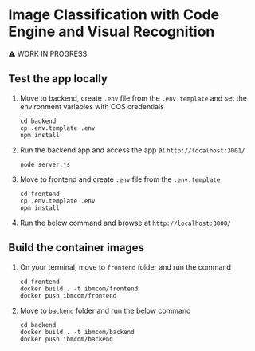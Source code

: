 # Image Classification with Code Engine and Visual Recognition

:warning: WORK IN PROGRESS


## Test the app locally

1. Move to backend, create `.env` file from the `.env.template` and set the environment variables with COS credentials
   ```
   cd backend
   cp .env.template .env
   npm install
   ```
2. Run the backend app and access the app at `http://localhost:3001/`
   ```
   node server.js
   ```
3. Move to frontend and create `.env` file from the `.env.template`
   ```
   cd frontend
   cp .env.template .env
   npm install
   ```
4. Run the below command and browse at `http://localhost:3000/`

## Build the container images

1. On your terminal, move to `frontend` folder and run the command
   ```
   cd frontend
   docker build . -t ibmcom/frontend
   docker push ibmcom/frontend
   ```
2. Move to `backend` folder and run the below command
   ```
   cd backend
   docker build . -t ibmcom/backend
   docker push ibmcom/backend
   ```
